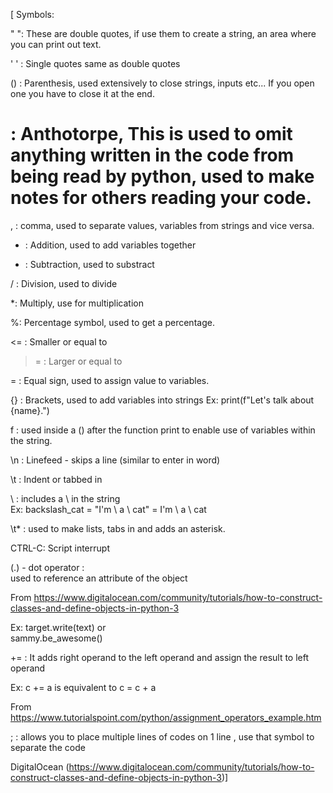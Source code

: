 [ Symbols: 
 
" ": These are double quotes, if use them to create a string, an area where you can print out text.  
 
' ' : Single quotes same as double quotes 
 
() : Parenthesis, used extensively to close strings, inputs etc... If you open one you have to close it at the end.  
 
# : Anthotorpe, This is used to omit anything written in the code from being read by python, used to make notes for others reading your code. 
 
, : comma, used to separate values, variables from strings and vice versa. 
 
+ :  Addition, used to add variables together 
 
 - :  Subtraction, used to substract 
 
/ : Division, used to divide 
 
*: Multiply, use for multiplication  
 
%: Percentage symbol, used to get a percentage. 
 
<= : Smaller or equal to  
 
>= : Larger or equal to  
 
= : Equal sign, used to assign value to variables. 
 
{} : Brackets, used to add variables into strings 
Ex: print(f"Let's talk about {name}.") 
 
f : used inside a () after the function print to enable use of variables within the string. 
 
\n : Linefeed - skips a line (similar to enter in word) 
 
\t : Indent or tabbed in 
 
\\ : includes a \ in the string  
Ex: backslash_cat = "I'm \\ a \\ cat" = I'm \ a \ cat 
 
\t* : used to make lists, tabs in and adds an asterisk. 
 
CTRL-C: Script interrupt 
 
(.) - dot operator :  
used to reference an attribute of the object 
 
From <https://www.digitalocean.com/community/tutorials/how-to-construct-classes-and-define-objects-in-python-3>  
 
Ex: target.write(text) or   
sammy.be_awesome() 
 
 
+= :  It adds right operand to the left operand and assign the result to left operand 
 
Ex: 
c += a is equivalent to c = c + a 
 
From <https://www.tutorialspoint.com/python/assignment_operators_example.htm>  
 
; : allows you to place multiple lines of codes on 1 line , use that symbol to separate the code

DigitalOcean (https://www.digitalocean.com/community/tutorials/how-to-construct-classes-and-define-objects-in-python-3)]



